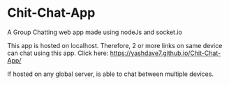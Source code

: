 # Chit-Chat-App
A Group Chatting web app made using nodeJs and socket.io

This app is hosted on localhost. Therefore, 2 or more links on same device can chat using this app.
Click here: https://yashdave7.github.io/Chit-Chat-App/

If hosted on any global server, is able to chat between multiple devices.
